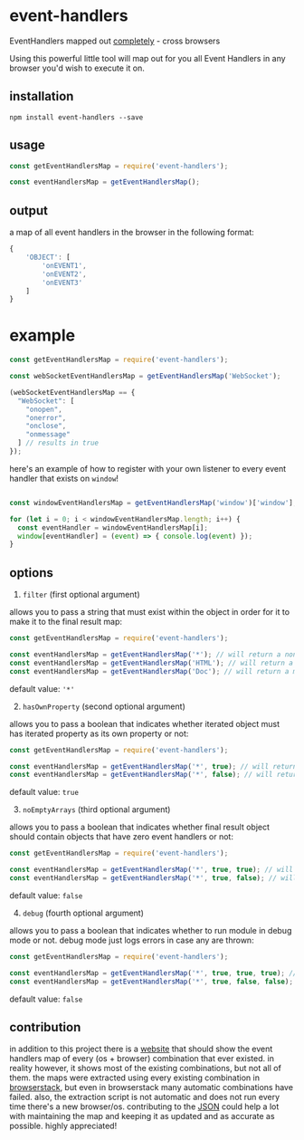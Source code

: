 # event-handlers

EventHandlers mapped out [completely](https://weizman.github.io/event-handlers-website/) - cross browsers

Using this powerful little tool will map out for you all Event Handlers in any browser you'd wish to execute it on.

## installation

`npm install event-handlers --save`

## usage

```javascript
const getEventHandlersMap = require('event-handlers');

const eventHandlersMap = getEventHandlersMap();
```

## output

a map of all event handlers in the browser in the following format:

```javascript
{
    'OBJECT': [
        'onEVENT1',
        'onEVENT2',
        'onEVENT3'
    ]
}
```

# example

```javascript
const getEventHandlersMap = require('event-handlers');

const webSocketEventHandlersMap = getEventHandlersMap('WebSocket');

(webSocketEventHandlersMap == {
  "WebSocket": [
    "onopen",
    "onerror",
    "onclose",
    "onmessage"
  ] // results in true
});
```

here's an example of how to register with your own listener to every  event handler that exists on `window`!

```javascript

const windowEventHandlersMap = getEventHandlersMap('window')['window'];

for (let i = 0; i < windowEventHandlersMap.length; i++) {
  const eventHandler = windowEventHandlersMap[i];
  window[eventHandler] = (event) => { console.log(event) });
}
```

## options

1. `filter` (first optional argument)

allows you to pass a string that must exist within the object in order for it to make it to the final result map:

```javascript
const getEventHandlersMap = require('event-handlers');

const eventHandlersMap = getEventHandlersMap('*'); // will return a non-filtered map
const eventHandlersMap = getEventHandlersMap('HTML'); // will return a map that only contains objects that contain the string 'HTML' (such as 'HTMLBodyElement')
const eventHandlersMap = getEventHandlersMap('Doc'); // will return a map that only contains objects that contain the string 'Doc' (such as 'Document')
```

default value: `'*'`

2. `hasOwnProperty` (second optional argument)

allows you to pass a boolean that indicates whether iterated object must has iterated property as its own property or not:

```javascript
const getEventHandlersMap = require('event-handlers');

const eventHandlersMap = getEventHandlersMap('*', true); // will return a map with objects and  event handlers properties that are the object's own properties
const eventHandlersMap = getEventHandlersMap('*', false); // will return a map with objects and  event handlers properties - whether the properties are the object's own properties or not
```

default value: `true`

3. `noEmptyArrays` (third optional argument)

allows you to pass a boolean that indicates whether final result object should contain objects that have zero  event handlers or not:

```javascript
const getEventHandlersMap = require('event-handlers');

const eventHandlersMap = getEventHandlersMap('*', true, true); // will return a map with objects and  event handlers properties only if the object even has any  event handlers
const eventHandlersMap = getEventHandlersMap('*', true, false); // will return a map with objects and  event handlers properties whether the object has any  event handlers or not
```

default value: `false`

4. `debug` (fourth optional argument)

allows you to pass a boolean that indicates whether to run module in debug mode or not. debug mode just logs errors in case any are thrown:

```javascript
const getEventHandlersMap = require('event-handlers');

const eventHandlersMap = getEventHandlersMap('*', true, true, true); // will run in debug mode
const eventHandlersMap = getEventHandlersMap('*', true, false, false); // will not run in debug mode
```

default value: `false`

## contribution

in addition to this project there is a [website](https://weizman.github.io/event-handlers-website/) that
should show the event handlers map of every (os + browser) combination that ever existed.
in reality however, it shows most of the existing combinations, but not all of them.
the maps were extracted using every existing combination in [browserstack](https://browserstack.com), but even
in browserstack many automatic combinations have failed.
also, the extraction script is not automatic and does not run every
time there's a new browser/os.
contributing to the [JSON](https://github.com/weizman/event-handlers-website/blob/master/data.json) could help a lot with maintaining the map and keeping it as updated and as accurate as possible.
highly appreciated!

